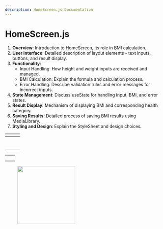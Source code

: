 ```yaml
---
description: HomeScreen.js Documentation
---
```


# HomeScreen.js

1. **Overview**: Introduction to HomeScreen, its role in BMI calculation.
2. **User Interface**: Detailed description of layout elements - text inputs, buttons, and result display.
3. **Functionality**:
   * Input Handling: How height and weight inputs are received and managed.
   * BMI Calculation: Explain the formula and calculation process.
   * Error Handling: Describe validation rules and error messages for incorrect inputs.
4. **State Management**: Discuss useState for handling input, BMI, and error states.
5. **Result Display**: Mechanism of displaying BMI and corresponding health category.
6. **Saving Results**: Detailed process of saving BMI results using MediaLibrary.
7. **Styling and Design**: Explain the StyleSheet and design choices.

<table data-view="cards"><thead><tr><th></th><th></th><th></th></tr></thead><tbody><tr><td></td><td><img src=".gitbook/assets/Screenshot_1703776022.png" alt=""></td><td></td></tr><tr><td></td><td><img src=".gitbook/assets/Screenshot_1703776025.png" alt=""></td><td></td></tr><tr><td></td><td><img src=".gitbook/assets/Screenshot_1703776033.png" alt=""></td><td></td></tr><tr><td></td><td><img src=".gitbook/assets/Screenshot_1703776038.png" alt=""></td><td></td></tr><tr><td></td><td><img src=".gitbook/assets/Screenshot_1703776045.png" alt=""></td><td></td></tr><tr><td></td><td><img src=".gitbook/assets/Screenshot_1703776051.png" alt=""></td><td></td></tr><tr><td></td><td></td><td><img src=".gitbook/assets/Screenshot_1703776055.png" alt=""></td></tr></tbody></table>

|   |   |
| - | - |
|   |   |
|   |   |
|   |   |

<figure><img src=".gitbook/assets/Screenshot_1703776025.png" alt="" width="188"><figcaption></figcaption></figure>
